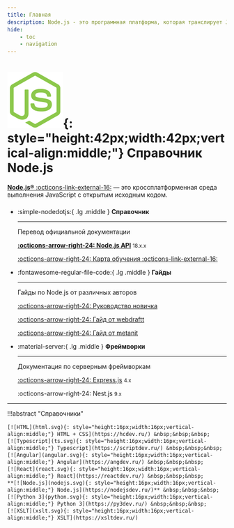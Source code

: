 ```yaml
---
title: Главная
description: Node.js - это программная платформа, которая транслирует JavaScript в машинный код, исполняемый на стороне сервера
hide:
    - toc
    - navigation
---
```


# ![Node.js](nodejs.svg){: style="height:42px;width:42px;vertical-align:middle;"} Справочник Node.js

[**Node.js®** :octicons-link-external-16:](https://nodejs.org/ru) — это кроссплатформенная среда выполнения JavaScript с открытым исходным кодом.

<div class="grid cards" style="margin-top: 1.6em" markdown>

-   :simple-nodedotjs:{ .lg .middle } **Справочник**

    ***

    Перевод официальной документации

    **[:octicons-arrow-right-24: Node.js API](api/index.md)** <small>18.x.x</small>

    [:octicons-arrow-right-24: Карта обучения :octicons-link-external-16:](https://devmaps.ru/nodejs-2020)

-   :fontawesome-regular-file-code:{ .lg .middle } **Гайды**

    ***

    Гайды по Node.js от различных авторов

    [:octicons-arrow-right-24: Руководство новичка](guides/freecodecamp.md)

    [:octicons-arrow-right-24: Гайд от webdraftt](guides/webdraftt/index.md)

    [:octicons-arrow-right-24: Гайд от metanit](guides/metanit/index.md)

-   :material-server:{ .lg .middle } **Фреймворки**

    ***

    Документация по серверным фреймворкам

    [:octicons-arrow-right-24: Express.js](expressjs4/index.md) <small>4.x</small>

    :octicons-arrow-right-24: Nest.js <small>9.x</small>

</div>

---

!!!abstract "Справочники"

    [![HTML](html.svg){: style="height:16px;width:16px;vertical-align:middle;"} HTML + CSS](https://hcdev.ru/) &nbsp;&nbsp;&nbsp;
    [![Typescript](ts.svg){: style="height:16px;width:16px;vertical-align:middle;"} Typescript](https://scriptdev.ru/) &nbsp;&nbsp;&nbsp;
    [![Angular](angular.svg){: style="height:16px;width:16px;vertical-align:middle;"} Angular](https://angdev.ru/) &nbsp;&nbsp;&nbsp;
    [![React](react.svg){: style="height:16px;width:16px;vertical-align:middle;"} React](https://reactdev.ru/) &nbsp;&nbsp;&nbsp;
    **[![Node.js](nodejs.svg){: style="height:16px;width:16px;vertical-align:middle;"} Node.js](https://nodejsdev.ru/)** &nbsp;&nbsp;&nbsp;
    [![Python 3](python.svg){: style="height:16px;width:16px;vertical-align:middle;"} Python 3](https://py3dev.ru/) &nbsp;&nbsp;&nbsp;
    [![XSLT](xslt.svg){: style="height:16px;width:16px;vertical-align:middle;"} XSLT](https://xsltdev.ru/)
